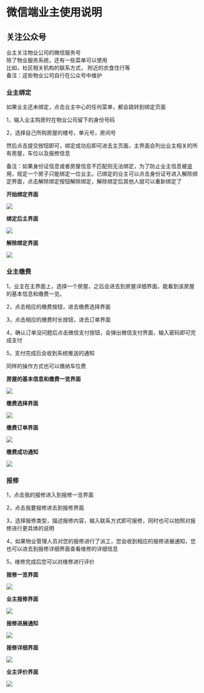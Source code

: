 # 微信端业主使用说明

## 关注公众号

业主关注物业公司的微信服务号  
除了物业服务系统，还有一些菜单可以使用  
比如，社区相关机构的联系方式， 附近的衣食住行等  
备注：这些物业公司自行在公众号中维护

### 业主绑定

如果业主还未绑定，点击业主中心的任何菜单，都会跳转到绑定页面

1，输入业主购房时在物业公司留下的身份号码

2，选择自己所购房屋的楼号，单元号，房间号

然后点击提交按钮即可，绑定成功后即可进去主页面，主界面会列出业主相关的所有房屋，车位以及报修信息

备注：如果身份证信息或者房屋信息不匹配则无法绑定，为了防止业主信息被盗用，规定一个房子只能绑定一位业主。已绑定的业主可以点击身份证号进入解除绑定界面，点击解除绑定按钮解除绑定，解除绑定后其他人就可以重新绑定了

**开始绑定界面**

![](/assets/开始绑定.png)

**绑定后主界面**

![](/assets/微信业主主界面.png)

**解除绑定界面**

![](/assets/解除绑定.png)

### 业主缴费

1，业主在主界面上，选择一个房屋，之后会进去到房屋详细界面，能看到该房屋的基本信息和缴费一览。

2，点击相应的缴费按钮，进去缴费选择界面

3，点击相应的缴费时长按钮，进去订单界面

4，确认订单没问题后点击微信支付按钮，会弹出微信支付界面，输入密码即可完成支付

5，支付完成后会收到系统推送的通知

同样的操作方式也可以缴纳车位费

**房屋的基本信息和缴费一览界面**

![](/assets/房屋的基本信息和缴费一览.png)

**缴费选择界面**

![](/assets/缴费选择.png)

**缴费订单界面**

![](/assets/订单界面.png)

**缴费成功通知**

![](/assets/缴费成功通知.png)

### 报修

1，点击我的报修进入到报修一览界面

2，点击我要报修进去到报修界面

3，选择报修类型，描述报修内容，输入联系方式即可报修，同时也可以拍照对报修进行更具体的说明

4，如果物业管理人员对您的报修进行了派工，您会收到相应的报修进展通知，您也可以进去到报修详细界面查看维修的详细信息

5，维修完成后您可以对维修进行评价

**报修一览界面**

![](/assets/业主报修一览.png)

**业主报修界面**

![](/assets/业主报修.png)

**报修进展通知**

![](/assets/报修进展通知.png)

**报修详细界面**

![](/assets/业主报修详细.png)

**业主评价界面**

![](/assets/业主报修评价.png)

